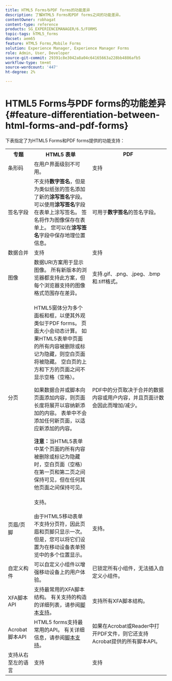 ```yaml
---
title: HTML5 Forms与PDF forms的功能差异
description: 了解HTML5 Forms和PDF forms之间的功能差异。
contentOwner: robhagat
content-type: reference
products: SG_EXPERIENCEMANAGER/6.5/FORMS
topic-tags: hTML5_forms
docset: aem65
feature: HTML5 Forms,Mobile Forms
solution: Experience Manager, Experience Manager Forms
role: Admin, User, Developer
source-git-commit: 29391c8e3042a8a04c64165663a228bb4886afb5
workflow-type: tm+mt
source-wordcount: '447'
ht-degree: 2%

---
```


# HTML5 Forms与PDF forms的功能差异 {#feature-differentiation-between-html-forms-and-pdf-forms}

下表指定了为HTML5 Forms和PDF forms提供的功能支持：

<table>
 <tbody>
  <tr>
   <th>专题</th>
   <th>HTML5 表单</th>
   <th>PDF</th>
  </tr>
  <tr>
   <td>条形码<br /> </td>
   <td>在用户界面级别不可用。 </td>
   <td>支持</td>
  </tr>
  <tr>
   <td>签名字段<br /> </td>
   <td>不支持<strong>数字签名</strong>，但是为类似纸张的签名添加了新的<strong>涂写签名</strong>字段。 可以使用<strong>涂写签名</strong>字段在表单上涂写签名。 签名将作为图像保存在表单上。 您可以在<strong>涂写签名</strong>字段中保存地理位置信息。</td>
   <td>可用于<strong>数字签名</strong>的签名字段。</td>
  </tr>
  <tr>
   <td>数据合并</td>
   <td>支持</td>
   <td>支持</td>
  </tr>
  <tr>
   <td>图像</td>
   <td>数据URI方案用于显示图像。 所有新版本的浏览器都支持此方案，但每个浏览器支持的图像格式范围存在差异。<br /> </td>
   <td>支持.gif、.png、.jpeg、.bmp和.tiff格式。</td>
  </tr>
  <tr>
   <td>分页<br /> </td>
   <td><p>HTML5窗体分为多个面板和框，以便其外观类似于PDF forms。 页面大小会动态计算。 如果HTML5表单中页面的所有内容被删除或标记为隐藏，则空白页面将被隐藏。 空白页的上方和下方的页面之间不显示空格（空格）。</p> <p>如果数据合并或脚本向页面添加内容，则页面长度将展开以容纳新添加的内容。 表单中不会添加任何新页面，以适应新添加的内容。 </p> <p><strong>注意：</strong>当HTML5表单中某个页面的所有内容被删除或标记为隐藏时，空白页面（空格）在第一页和第二页之间保持可见，但在任何其他页面之间保持可见。</p> </td>
   <td>PDF中的分页取决于合并的数据内容或用户内容，并且页面计数会因此而增加/减少。</td>
  </tr>
  <tr>
   <td>页眉/页脚 </td>
   <td>支持。 <br /> <br />由于HTML5移动表单不支持分页符，因此页眉和页脚只显示一次。 但是，您可以将它们设置为在移动设备表单预览中的多个位置显示。<br /> </td>
   <td>支持。</td>
  </tr>
  <tr>
   <td>自定义构件</td>
   <td>可以自定义小组件以增强移动设备上的用户体验。<br /> </td>
   <td>已锁定所有小组件，无法插入自定义小组件。<br /> </td>
  </tr>
  <tr>
   <td>XFA脚本API</td>
   <td>支持最常用的XFA脚本结构。 有关支持的构造的详细列表，请参阅<a href="/help/forms/using/scripting-support.md">脚本支持</a>。</td>
   <td>支持所有XFA脚本结构。</td>
  </tr>
  <tr>
   <td>Acrobat脚本API </td>
   <td>HTML5 forms支持最常用的API。 有关详细信息，请参阅<a href="/help/forms/using/scripting-support.md">脚本支持</a>。</td>
   <td>如果在Acrobat或Reader中打开PDF文件，则它还支持Acrobat提供的所有脚本API。</td>
  </tr>
  <tr>
   <td>支持从右至左的语言 </td>
   <td>支持</td>
   <td>支持</td>
  </tr>
 </tbody>
</table>

<!--Follow the best practices to enable a form template for HTML5 renditions and ensure that the behavior and appearance of HTML5 forms and XFA-based PDF is consistent. For detailed list of best practices, see [Best practices to design an HTML5 form.](/help/forms/using/best-practices-design-html5-forms.md)-->
